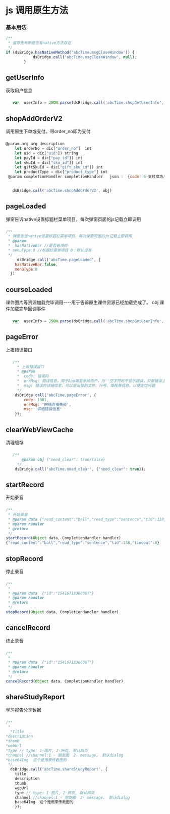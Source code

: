 # js 调用原生方法

### 基本用法

```js
/**
 * 推荐先判断是否有native方法存在
 */
if (dsBridge.hasNativeMethod('abcTime.msgCloseWindow')) {
            dsBridge.call('abcTime.msgCloseWindow', null);
        }

```

## getUserInfo

获取用户信息

### 
```js
   var  userInfo = JSON.parse(dsBridge.call('abcTime.shopGetUserInfo', obj))
```
## shopAddOrderV2

调用原生下单或支付。带order_no即为支付

### 
```js
@param arg arg description
    let orderNo = dic["order_no"]  int
    let uid = dic["uid"]) string
    let payId = dic["pay_id"]) int
    let skuId = dic["sku_id"]) int
    let giftSkuId = dic["gift_sku_id"]) int
    let productType = dic["product_type"] int
 @param completionHandler completionHandler   json :  {code: 0-支付成功/1支付失败,msg:{"order_no": "", "errorMsg":""}}

 
   dsBridge.call('abcTime.shopAddOrderV2', obj)
```


## pageLoaded
弹窗告诉native设置标题栏菜单项目，每次弹窗页面的js记载立即调用


### 
```js
/**
 * 弹窗告诉native设置标题栏菜单项目，每次弹窗页面的js记载立即调用
 * @param 
 *  hasNativeBar //是否有顶栏
 * menuType:0 //标题栏菜单项目 0：默认没有
 */
     dsBridge.call('abcTime.pageLoaded', {
    hasNativeBar:false,
    menuType:0
  })
```


## courseLoaded
 课件图片等资源加载完毕调用----用于告诉原生课件资源已经加载完成了。
 obj 课件加载完毕回调事件 

### 
```js
   var  userInfo = JSON.parse(dsBridge.call('abcTime.shopGetUserInfo', obj))
```

## pageError
  上报错误接口

### 
```js
   /**
     * 上报错误接口
     * @param
     *  code: 错误码
     *  errMsg: 错误信息，用于App端显示给用户，为''空字符时不显示错误，只做错误上报
     *  msg: 错误的详细信息，可以是出错的文件、行号、堆栈等信息，以便定位问题
     */
    dsBridge.call('abcTime.pageError', {
        code: 1001,
        errMsg: '网络连接失败',
        msg: '详细错误信息'
    });
```
## clearWebViewCache
  清理缓存
 

### 
```js
   /**
       @param obj {"need_clear": true/false}
     */
    dsBridge.call('abcTime.need_clear', {"need_clear": true});
```

## startRecord
  开始录音
 

### 
```js
/**
 * 开始录音
 * @param data {"read_content":"ball","read_type":"sentence","tid":138,"timeout":8}
 * @param handler
 * @return
 */
startRecord(Object data, CompletionHandler handler)
{"read_content":"ball","read_type":"sentence","tid":138,"timeout":8}
```
## stopRecord
  停止录音
 

### 
```js
/**
 *
 * @param data  {"id":"1541671330606T"}
 * @param handler
 * @return
 */
stopRecord(Object data, CompletionHandler handler)
```

## cancelRecord
  终止录音
 

### 
```js
/**
 *
 * @param data  {"id":"1541671330606T"}
 * @param handler
 * @return
 */
cancelRecord(Object data, CompletionHandler handler)
```
## shareStudyReport
  学习报告分享数据


### 
```js
/**
 *
  *title
*description
*thumb
*webUrl
*type // type: 1-图片, 2-网页, 默认网页
*channel //channel:1 - 朋友圈  2- message， 默认dialog
*base64Img  这个是用来传截图的
 */
  dsBridge.call('abcTime.shareStudyReport', {
    title
    description
    thumb
    webUrl
    type // type: 1-图片, 2-网页, 默认网页
    channel //channel:1 - 朋友圈  2- message， 默认dialog
    base64Img  这个是用来传截图的
    });
```

